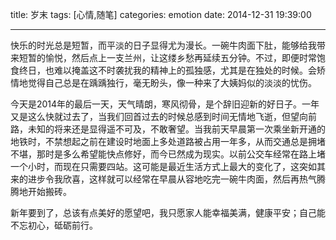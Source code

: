 title: 岁末
tags: [心情,随笔]
categories: emotion
date: 2014-12-31 19:39:00

---

<script type="text/javascript" src="http://www.xiami.com/widget/player-single?uid=0&sid=1773648046&mode=js"></script>

快乐的时光总是短暂，而平淡的日子显得尤为漫长。一碗牛肉面下肚，能够给我带来短暂的愉悦，然后点上一支兰州，让这缕乡愁再延续五分钟。不过，即便时常饱食终日，也难以掩盖这不时袭扰我的精神上的孤独感，尤其是在独处的时候。会矫情地觉得自己总是在踽踽独行，毫无盼头，像一种来了大姨妈似的淡淡的忧伤。

今天是2014年的最后一天，天气晴朗，寒风彻骨，是个辞旧迎新的好日子。一年又是这么快就过去了，当我们回首过去的时候总感到时间无情地飞逝，但望向前路，未知的将来还是显得遥不可及，不敢奢望。当我前天早晨第一次乘坐新开通的地铁时，不禁想起之前在建设时地面上多处道路被占用一年多，从而交通总是拥堵不堪，那时是多么希望能快点修好，而今已然成为现实。以前公交车经常在路上堵一个小时，而现在只需要四站。这可能是最近生活方式上最大的变化了，这突如其来的进步令我欣喜，这样就可以经常在早晨从容地吃完一碗牛肉面，然后再热气腾腾地开始搬砖。

新年要到了，总该有点美好的愿望吧，我只愿家人能幸福美满，健康平安；自己能不忘初心，砥砺前行。
